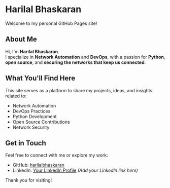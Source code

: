 # Harilal Bhaskaran

Welcome to my personal GitHub Pages site!  

## About Me

Hi, I'm **Harilal Bhaskaran**.  
I specialize in **Network Automation** and **DevOps**, with a passion for **Python**, **open source**, and **securing the networks that keep us connected**.

## What You'll Find Here

This site serves as a platform to share my projects, ideas, and insights related to:
- Network Automation
- DevOps Practices
- Python Development
- Open Source Contributions
- Network Security

## Get in Touch

Feel free to connect with me or explore my work:
- GitHub: [harilalbhaskaran](https://github.com/harilalbhaskaran)
- LinkedIn: [Your LinkedIn Profile](#) *(Add your LinkedIn link here)*

Thank you for visiting!
